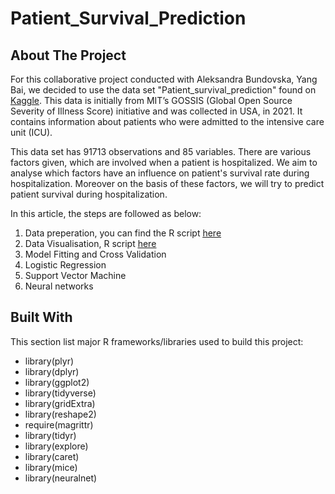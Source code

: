 # Patient_Survival_Prediction


## About The Project

For this collaborative project conducted with Aleksandra Bundovska, Yang Bai, we decided to use the data set "Patient_survival_prediction" found on <ins>[Kaggle](https://www.kaggle.com/datasets/mitishaagarwal/patient)</ins>. This data is initially from MIT’s GOSSIS (Global Open Source Severity of Illness Score) initiative and was collected in USA, in 2021. It contains information about patients who were admitted to the intensive care unit (ICU).

This data set has 91713 observations and 85 variables.
There are various factors given, which are involved when a patient is hospitalized. We aim to analyse which factors have an influence on patient's survival rate during hospitalization. Moreover on the basis of these factors, we will try to predict patient survival during hospitalization.


In this article, the steps are followed as below:

1. Data preperation, you can find the R script <ins>[here](https://github.com/bkhan1820/Patient_Survival_Prediction/blob/main/Data%20Preperation%20Patient_Survival.R)</ins>
2. Data Visualisation, R script <ins>[here](https://github.com/bkhan1820/Patient_Survival_Prediction/blob/main/Data%20Visualisation%20Patient_Survival.R)</ins>
3. Model Fitting and Cross Validation
4. Logistic Regression
5. Support Vector Machine 
6. Neural networks

## Built With

This section list major R frameworks/libraries used to build this project:

- library(plyr)
- library(dplyr)
- library(ggplot2)
- library(tidyverse)
- library(gridExtra) 
- library(reshape2)
- require(magrittr)
- library(tidyr)
- library(explore)
- library(caret)
- library(mice)
- library(neuralnet)
